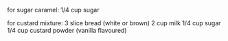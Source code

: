 for sugar caramel:
1/4 cup sugar

for custard mixture:
3 slice bread (white or brown)
2 cup milk
1/4 cup sugar
1/4 cup custard powder (vanilla flavoured)